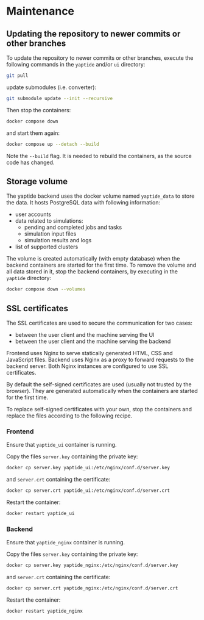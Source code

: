 # Maintenance

## Updating the repository to newer commits or other branches

To update the repository to newer commits or other branches, execute the following commands in the `yaptide` and/or `ui` directory:

```bash
git pull
```

update submodules (i.e. converter):

```bash
git submodule update --init --recursive
```


Then stop the containers:

```bash
docker compose down
```

and start them again:

```bash
docker compose up --detach --build
```

Note the `--build` flag. It is needed to rebuild the containers, as the source code has changed.


## Storage volume

The yaptide backend uses the docker volume named `yaptide_data` to store the data. It hosts PostgreSQL data with following information:

  * user accounts
  * data related to simulations:
    * pending and completed jobs and tasks
    * simulation input files
    * simulation results and logs
  * list of supported clusters

The volume is created automatically (with empty database) when the backend containers are started for the first time.
To remove the volume and all data stored in it, stop the backend containers, by executing in the `yaptide` directory:

```bash
docker compose down --volumes
```

## SSL certificates

The SSL certificates are used to secure the communication for two cases:

  * between the user client and the machine serving the UI
  * between the user client and the machine serving the backend

Frontend uses Nginx to serve statically generated HTML, CSS and JavaScript files.
Backend uses Nginx as a proxy to forward requests to the backend server.
Both Nginx instances are configured to use SSL certificates.

By default the self-signed certificates are used (usually not trusted by the browser).
They are generated automatically when the containers are started for the first time.

To replace self-signed certificates with your own, stop the containers and replace the files according to the following recipe.

### Frontend

Ensure that `yaptide_ui` container is running.

Copy the files `server.key` containing the private key:

```bash
docker cp server.key yaptide_ui:/etc/nginx/conf.d/server.key
```

and `server.crt` containing the certificate:

```bash
docker cp server.crt yaptide_ui:/etc/nginx/conf.d/server.crt
```

Restart the container:

```bash
docker restart yaptide_ui
```

### Backend

Ensure that `yaptide_nginx` container is running.

Copy the files `server.key` containing the private key:

```bash
docker cp server.key yaptide_nginx:/etc/nginx/conf.d/server.key
```

and `server.crt` containing the certificate:

```bash
docker cp server.crt yaptide_nginx:/etc/nginx/conf.d/server.crt
```

Restart the container:

```bash
docker restart yaptide_nginx
```
